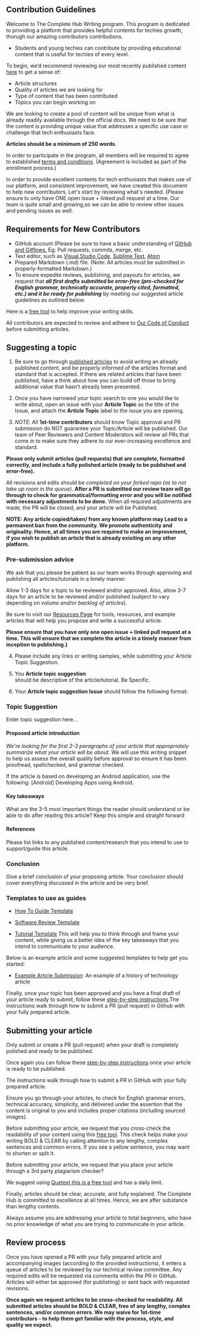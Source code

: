 ## Contribution Guidelines
Welcome to The Complete Hub Writing program. This program is dedicated to providing a platform that provides helpful contents for techies growth, thorugh our amazing contributors contributions. 

- Students and young techies can contribute by providing educational content that is useful for techies of every level. 

To begin, we’d recommend reviewing our most recently published content [here](https://tch.powerappsportals.com/) to get a sense of:

- Article structures
- Quality of articles we are looking for
- Type of content that has been contributed 
- Topics you can begin working on
 
We are looking to create a pool of content will be unique from what is already readily available through the official docs. We need to be sure that the content is providing unique value that addresses a specific use case or challenge that tech enthusiasts face. 

**Articles should be a minimum of 250 words.**

In order to participate in the program, all members will be required to agree to established [terms and conditions](https://www.section.io/legal-stuff/engineering-education-terms/). (Agreement is included as part of the enrollment process.)

In order to provide excellent contents for tech enthusiasts that makes use of our platform, and consistent improvement, we have created this document to help new contributors. Let's start by reviewing what's needed. (Please ensure to only have ONE open issue + linked pull request at a time. Our team is quite small and growing,so we can be able to review other issues and pending issues as well.

## Requirements for New Contributors
- GitHub account (Please be sure to have a basic understanding of [GitHub and Gitflows.](https://www.youtube.com/watch?v=MnUd31TvBoU&t=510s) Eg: Pull requests, commits, merge, etc.
- Text editor, such as [Visual Studio Code](https://code.visualstudio.com/), [Sublime Text](https://www.sublimetext.com/), [Atom](https://atom.io/)
- Prepared Markdown (.md) file. (Note: All articles must be submitted in properly-formatted Markdown.)
- To ensure expedite reviews, publishing, and payouts for articles, we request that ***all first drafts submitted be error-free (pre-checked for English grammar, technically accurate, properly cited, formatted, etc.) and it be ready for publishing*** by meeting our suggested article guidelines as outlined below. 

Here is a [free tool](https://writeandimprove.com/?lang=en-GB) to help improve your writing skills. 

All contributors are expected to review and adhere to [Our Code of Conduct](https://github.com/section-io/engineering-education/blob/master/CODE_OF_CONDUCT.md) before submitting articles.

## Suggesting a topic
1. Be sure to go through [published articles](https://tch.powerappsportals.com/) to avoid writing an already published content, and be properly informed of the articles format and standard that is accepted. If there are related articles that have been published, have a think about how you can build off those to bring additional value that hasn’t already been presented.
 
2. Once you have narrowed your topic search to one you would like to write about, open an issue with your **Article Topic** as the title of the Issue, and attach the **Article Topic** label to the issue you are opening. 

3. *NOTE*: All **1st-time contributors** should know Topic approval and PR submission do NOT guarantee your Topic/Article will be published. Our team of Peer Reviewers and Content Moderators will review all PRs that come in to make sure they adhere to our ever-increasing excellence and standard. 

**Please only submit articles (pull requests) that are complete, formatted correctly, and include a fully polished article (ready to be published and error-free).**

All revisions and edits should be *completed on your forked repo (as to not take up room in the queue)*. **After a PR is submitted our review team will go through to check for grammatical/formatting error and you will be notified with necessary adjustments to be done.** When all required adjustments are made, the PR will be closed, and your article will be Published.

**NOTE: Any article copied/taken/ from any known platform may Lead to a permanent ban from the community. We promote authenticity and originality. Hence, at all times you are required to make an improvement, if you wish to publish an article that is already exisiting on any other platform.**

### Pre-submission advice
We ask that you please be patient as our team works through approving and publishing all articles/tutorials in a timely manner.

Allow 1-3 days for a topic to be reviewed and/or approved. Also, allow 3-7 days for an article to be reviewed and/or published (subject to vary depending on _volume and/or backlog of articles_).

Be sure to visit our [Resources Page](https://github.com/section-engineering-education/engineering-education/blob/master/new_contributors/resources-page.md) for tools, resources, and example articles that will help you propose and write a successful article.

**Please ensure that you have only one open issue + linked pull request at a time. This will ensure that we complete the article in a timely manner from inception to publishing.)**


4. Please include any links or writing samples, while submitting your Article Topic Suggestion.

5. You **Article topic suggestion**  
should be descriptive of the article/tutorial. Be Specific. 

6. Your **Article topic suggestion Issue**  should follow the following format:

### Topic Suggestion
Enter topic suggestion here...

#### Proposed article introduction
*We're looking for the first 2-3 paragraphs of your article that appropriately summarize what your article will be about.*
We will use this writing snippet to help us assess the overall quality before approval so ensure it has been proofread, spellchecked, and grammar checked.

If the article is based on developing an Android application, use the following: [Android] Developing Apps using Android.

#### Key takeaways 
What are the 3-5 most important things the reader should understand or be able to do after reading this article?
Keep this simple and straight forward


#### References
Please list links to any published content/research that you intend to use to support/guide this article.

### Conclusion
Give a brief conclusion of your proposing article. Your conclusion should cover everything discussed in the article and be very brief.

### Templates to use as guides
- [How To Guide Template](https://github.com/section-engineering-education/engineering-education/blob/master/new_contributors/how-to-guide-template.md)

- [Software Review Template](https://github.com/section-engineering-education/engineering-education/blob/master/new_contributors/software-review-template.md)

- [Tutorial Template](https://github.com/section-engineering-education/engineering-education/blob/master/new_contributors/tutorial-template.md)
This will help you to think through and frame your content, while giving us a better idea of the key takeaways that you intend to communicate to your audience.

Below is an example article and some suggested templates to help get you started:

- [Example Article Submission](https://github.com/section-engineering-education/engineering-education/blob/master/new_contributors/example_article_submission.md): An example of a history of technology article


Finally, once your topic has been approved and you have a final draft of your article ready to submit, follow these [step-by-step instructions](https://github.com/section-engineering-education/engineering-education/blob/master/new_contributors/UPLOAD_INSTRUCTIONS.md).The instructions walk through how to submit a PR (pull request) in Github with  your fully prepared article.

## Submitting your article
Only submit or create a PR (pull request) when your draft is completely polished and ready to be published. 

Once again you can follow these [step-by-step instructions](https://github.com/section-engineering-education/engineering-education/blob/master/new_contributors/UPLOAD_INSTRUCTIONS.md) once your article is ready to be published.

The instructions walk through how to submit a PR in GitHub with  your fully prepared article.

Ensure you go through your articles, to check for English grammar errors, technical accuracy, simplicity, and delivered under the assertion that the content is original to you and includes proper citations (including sourced images).

Before submitting your article, we request that you cross-check the readability of your content using this [free tool](http://www.hemingwayapp.com/). This check helps make your writing BOLD & CLEAR by calling attention to any lengthy, complex sentences and common errors. If you see a yellow sentence, you may want to shorten or split it. 

Before submitting your article, we request that you place your article through a 3rd party plagiarism checker? 

We suggest using [Quetext this is a free tool](https://www.quetext.com/) and has a daily limit. 

Finally, articles should be clear, accurate, and fully explained. The Complete Hub is committed to excellence at all times. Hence, we are after substance than lengthy contents.

Always assume you are addressing your article to total beginners, who have no prior knowledge of what you are trying to communicate in your article.

## Review process
Once you have opened a PR with your fully prepared article and accompanying images (according to the provided instructions), it enters a queue of articles to be reviewed by our technical review committee. Any required edits will be requested via comments within the PR in GitHub.  Articles will either be approved (for publishing) or sent back with requested revisions. 

**Once again we request articles to be cross-checked for readability. All submitted articles should be BOLD & CLEAR, free of any lengthy, complex sentences, and/or common errors. We may waive for 1st-time contributors - to help them get familiar with the process, style, and quality we expect.**
